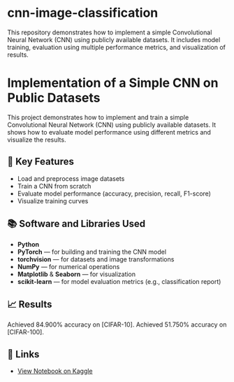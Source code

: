 # cnn-image-classification
This repository demonstrates how to implement a simple Convolutional Neural Network (CNN) using publicly available datasets. It includes model training, evaluation using multiple performance metrics, and visualization of results.
# Implementation of a Simple CNN on Public Datasets

This project demonstrates how to implement and train a simple Convolutional Neural Network (CNN) using publicly available datasets. It shows how to evaluate model performance using different metrics and visualize the results.

## 🧠 Key Features
- Load and preprocess image datasets
- Train a CNN from scratch
- Evaluate model performance (accuracy, precision, recall, F1-score)
- Visualize training curves

## 📚 Software and Libraries Used
- **Python**
- **PyTorch** — for building and training the CNN model
- **torchvision** — for datasets and image transformations
- **NumPy** — for numerical operations
- **Matplotlib** & **Seaborn** — for visualization
- **scikit-learn** — for model evaluation metrics (e.g., classification report)


## 📈 Results
Achieved 84.900% accuracy on [CIFAR-10].
Achieved 51.750% accuracy on [CIFAR-100].

## 🔗 Links
- [View Notebook on Kaggle](https://www.kaggle.com/code/syeddildarshah/simple-cnn-implementation-on-cifar-10-100)

